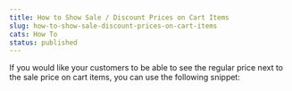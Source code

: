 ```yaml
---
title: How to Show Sale / Discount Prices on Cart Items
slug: how-to-show-sale-discount-prices-on-cart-items
cats: How To
status: published
---
```



  <p>
    If you would like your customers to be able to see the regular price next to the sale price on cart items, you can use the following snippet: 
    <script src="https://gist.github.com/clifgriffin/8056e07c45df605655ae71065c504494.js" type="text/javascript"></script>
  </p>
